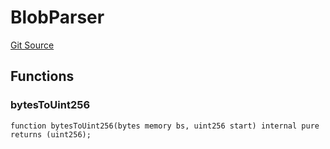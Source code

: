 # BlobParser
[Git Source](https://github.com/me3-eth/protocol/blob/cfce1d62c5d591e289c28d1f07564311fdc99c8d/src/lib/BlobParser.sol)


## Functions
### bytesToUint256


```solidity
function bytesToUint256(bytes memory bs, uint256 start) internal pure returns (uint256);
```

